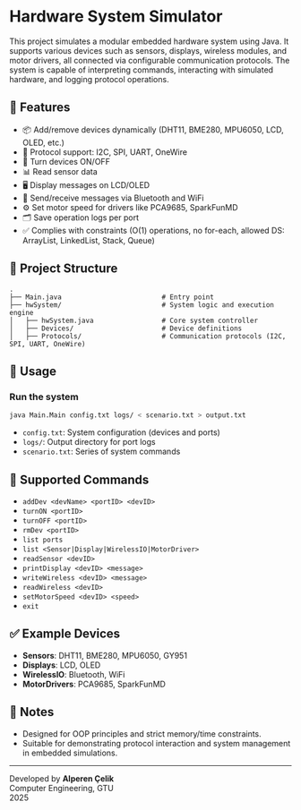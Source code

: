 # Hardware System Simulator

This project simulates a modular embedded hardware system using Java. It supports various devices such as sensors, displays, wireless modules, and motor drivers, all connected via configurable communication protocols. The system is capable of interpreting commands, interacting with simulated hardware, and logging protocol operations.

## 🔧 Features

- 📦 Add/remove devices dynamically (DHT11, BME280, MPU6050, LCD, OLED, etc.)
- 📡 Protocol support: I2C, SPI, UART, OneWire
- 🔄 Turn devices ON/OFF
- 📊 Read sensor data
- 🖥️ Display messages on LCD/OLED
- 📶 Send/receive messages via Bluetooth and WiFi
- ⚙️ Set motor speed for drivers like PCA9685, SparkFunMD
- 🗂️ Save operation logs per port
- ✅ Complies with constraints (O(1) operations, no for-each, allowed DS: ArrayList, LinkedList, Stack, Queue)

## 📁 Project Structure

```
.
├── Main.java                         # Entry point
├── hwSystem/                         # System logic and execution engine
│   ├── hwSystem.java                 # Core system controller
│   ├── Devices/                      # Device definitions
│   ├── Protocols/                    # Communication protocols (I2C, SPI, UART, OneWire)
```

## 📜 Usage

### Run the system

```bash
java Main.Main config.txt logs/ < scenario.txt > output.txt
```

- `config.txt`: System configuration (devices and ports)
- `logs/`: Output directory for port logs
- `scenario.txt`: Series of system commands

## 🧪 Supported Commands

- `addDev <devName> <portID> <devID>`
- `turnON <portID>`
- `turnOFF <portID>`
- `rmDev <portID>`
- `list ports`
- `list <Sensor|Display|WirelessIO|MotorDriver>`
- `readSensor <devID>`
- `printDisplay <devID> <message>`
- `writeWireless <devID> <message>`
- `readWireless <devID>`
- `setMotorSpeed <devID> <speed>`
- `exit`

## ✅ Example Devices

- **Sensors**: DHT11, BME280, MPU6050, GY951
- **Displays**: LCD, OLED
- **WirelessIO**: Bluetooth, WiFi
- **MotorDrivers**: PCA9685, SparkFunMD

## 📌 Notes

- Designed for OOP principles and strict memory/time constraints.
- Suitable for demonstrating protocol interaction and system management in embedded simulations.

---

Developed by **Alperen Çelik**  
Computer Engineering, GTU  
2025  
